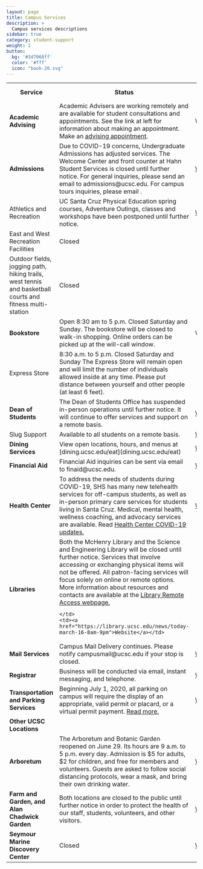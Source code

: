 ```yaml
---
layout: page
title: Campus Services
description: >
  Campus services descriptions
sidebar: true
category: student-support
weight: 2
button:
  bg: '#3d7068ff'
  color: '#fff'
  icon: "book-20.svg"
---
```

<table style="width:100%">
  <tr>
    <th>Service</th>
    <th>Status</th> 
    <th>More info</th>
  </tr>
  <tr>
    <td><b>Academic Advising</b></td>
    <td>Academic Advisers are working remotely and are available for student consultations and appointments. See the link at left for information about making an appointment. Make an <a href="https://advising.ucsc.edu/procedures/appts.html">advising appointment</a>.</td>
    <td>Website</td>
  </tr>
  <tr>
    <td><b>Admissions</b></td>
    <td>Due to COVID-19 concerns, Undergraduate Admissions has adjusted services. The Welcome Center and front counter at Hahn Student Services is closed until further notice. For general inquiries, please send an email to admissions@ucsc.edu. For campus tours inquiries, please email <mailto:visits@ucsc.edu>.</td>
    <td><a href="https://admissions.ucsc.edu">Website</a></td>
  </tr>
  
  <tr>
    <td>Athletics and Recreation</td>
    <td>UC Santa Cruz Physical Education spring courses, Adventure Outings, classes and workshops have been postponed until further notice.	</td>
    <td><a href="https://opers.ucsc.edu">Website</a></td>
  </tr>

  <tr>
    <td>East and West Recreation Facilities</td>
    <td>Closed</td>
    <td></td>
  </tr>

  <tr>
    <td>Outdoor fields, jogging path, hiking trails, west tennis and basketball courts and fitness multi-station</td>
    <td>Closed</td>
    <td></td>
  </tr>

  <tr>
    <td><b>Bookstore</b></td>
    <td>Open 8:30 am to 5 p.m. Closed Saturday and Sunday. The bookstore will be closed to walk-in shopping. Online orders can be picked up at the will-call window.</td>
    <td>Website</td>
  </tr>

  <tr>
    <td>Express Store</td>
    <td>8:30 a.m. to 5 p.m.
Closed Saturday and Sunday
The Express Store will remain open and will limit the number of individuals allowed inside at any time. Please put distance between yourself and other people (at least 6 feet).</td>
    <td></td>
  </tr>


  <tr>
    <td><b>Dean of Students</b></td>
    <td>The Dean of Students Office has suspended in-person operations until further notice. It will continue to offer services and support on a remote basis.</td>
    <td><a href="https://deanofstudents.ucsc.edu">Website</a></td>
  </tr>

  <tr>
    <td>Slug Support</td>
    <td>Available to all students on a remote basis.</td>
    <td><a href="https://deanofstudents.ucsc.edu/slug-support/program/index.html">Website</a></td>
  </tr>

 <tr>
    <td><b>Dining Services</b></td>
    <td>View open locations, hours, and menus at [dining.ucsc.edu/eat](dining.ucsc.edu/eat)</td>
    <td><a href="https://dining.ucsc.edu/index.html">Website</a></td>
  </tr>


 <tr>
    <td><b>Financial Aid</b></td>
    <td>Financial Aid inquiries can be sent via email to finaid@ucsc.edu.	</td>
    <td><a href="https://financialaid.ucsc.edu/coronavirus/covid-19.html">Website</a></td>
  </tr>


 <tr>
    <td><b>Health Center</b></td>
    <td>To address the needs of students during COVID-19, SHS has many new telehealth services for off-campus students, as well as in-person primary care services for students living in Santa Cruz. Medical, mental health, wellness coaching, and advocacy services are available.
Read <a href="https://healthcenter.ucsc.edu/news-events/news/corona-virus.html">Health Center COVID-19 updates.</a></td>
    <td><a href="https://healthcenter.ucsc.edu/news-events/news/shs-covid-19-services.html">Website</a></td>
  </tr>

 <tr>
    <td><b>Libraries</b></td>
    <td> Both the McHenry Library and the Science and Engineering Library will be closed until further notice. Services that involve accessing or exchanging physical items will not be offered. All patron-facing services will focus solely on online or remote options. More information about resources and contacts are available at the <a href="https://guides.library.ucsc.edu/remote-access">Library Remote Access webpage.</a>
    
    </td>
    <td><a href="https://library.ucsc.edu/news/today-march-16-8am-9pm">Website</a></td>
  </tr>

<tr>
    <td><b>Mail Services</b></td>
    <td>Campus Mail Delivery continues. Please notify campusmail@ucsc.edu if your stop is closed.
    </td>
    <td><a href="https://www.cms.ucsc.edu/">Website</a></td>
  </tr>


<tr>
    <td><b>Registrar</b></td>
    <td>Business will be conducted via email, instant messaging, and telephone. 
    </td>
    <td><a href="https://docs.google.com/document/d/1NCQWIet8nn54MoQKXJ7z6zKAUnSBE8qoAmBZn2F3esM/edit">Website</a></td>
  </tr>

<tr>
    <td><b>Transportation and Parking Services</b></td>
    <td>Beginning July 1, 2020, all parking on campus will require the display of an appropriate, valid permit or placard, or a virtual permit payment. <a href="https://news.ucsc.edu/2020/06/parking-permit-requirement-and-renewal-app-update.html">Read more.</a>
    </td>
    <td><a href="https://taps.ucsc.edu">Website</a></td>
  </tr>

<tr>
    <td><b>Other UCSC Locations</b></td>
    <td>
     </td>
    <td></td>
  </tr>

<tr>
    <td><b>Arboretum</b></td>
    <td>The Arboretum and Botanic Garden reopened on June 29. Its hours are 9 a.m. to 5 p.m. every day. Admission is $5 for adults, $2 for children, and free for members and volunteers. Guests are asked to follow social distancing protocols, wear a mask, and bring their own drinking water. </td>
    <td><a href="https://arboretum.ucsc.edu/">Website</a></td>
  </tr>
  
  <tr>
    <td><b>Farm and Garden, and Alan Chadwick Garden	</b></td>
    <td>Both locations are closed to the public until further notice in order to protect the health of our staff, students, volunteers, and other visitors.</td>
    <td><a href="https://casfs.ucsc.edu/">Website</a></td>
  </tr>
  
  <tr>
    <td><b>Seymour Marine Discovery Center</b></td>
    <td>Closed</td>
    <td><a href="https://seymourcenter.ucsc.edu/">Website</a></td>
  </tr>

</table>
